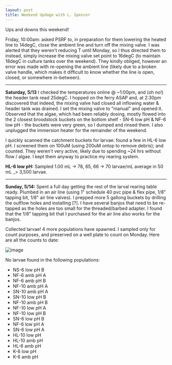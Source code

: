 ```yaml
---
layout: post
title: Weekend Updage with L. Spencer
---
```


Ups and downs this weekend! 

Friday, 10:00am: asked PSRF to, in preparation for them lowering the heated line to 14degC, close the ambient line and turn off the mixing valve. I was alerted that they weren't reducing T until Monday, so I thus directed them to instead, simply increase the mixing valve set point to 16degC (to maintain 18degC in culture tanks over the weekend).  They kindly obliged, however an error was made with re-opening the ambient line (likely due to a broken valve handle, which makes it difficult to know whether the line is open, closed, or somewhere in-between).  

---

**Saturday, 5/13** I checked the temperatures online @ ~1:00pm, and (oh no!) the header tank read 25degC.  I hopped on the ferry ASAP and, at 2:30pm discovered that indeed, the mixing valve had closed all inflowing water & header tank was drained.  I set the mixing valve to "manual" and opened it. Observed that the algae, which had been reliably dosing, mostly flowed into the 2 closest broodstock buckets on the bottom shelf - SN-6 low pH & NF-6 low pH - the buckets were very green, so I dumped and rinsed them. I also unplugged the immersion heater for the remainder of the weekend. 

I quickly scanned the catchment buckets for larvae: found a few in HL-6 low pH. I screened them on 100uM (using 200uM ontop to remove debris); and counted. They weren't very active, likely due to spending ~24 hrs without flow / algae. I kept them anyway to practice my rearing system. 

**HL-6 low pH:** Sampled 1.00 mL -> 78, 65, 66 -> 70 larvae/mL average in 50 mL _> 3,500 larvae. 

---

**Sunday, 5/14:** Spent a full day getting the rest of the larval rearing table ready. Plumbed in an air line (using 1" schedule 40 pvc pipe & flex pipe, 1/8" tapping bit, 1/8" air line valves). I prepped more 5 gallong buckets by drilling the outflow holes and installing [?].  I have several banjos that need to be re-tapped as the holes are too small for the threaded/barbed adapter.  I found that the 1/8" tapping bit that I purchased for the air line also works for the banjos. 

Collected larvae! 4 more populations have spawned. I sampled only for count purposes, and preserved on a well plate to count on Monday. Here are all the counts to date: 
 
 ![image](https://cloud.githubusercontent.com/assets/17264765/26081868/ae610b00-3981-11e7-8973-d6632c134257.png)

No larvae found in the following populations: 
  * NS-6 low pH B
  * NF-6 amb pH A
  * NF-6 amb pH B
  * NF-10 amb pH A
  * SN-10 amb pH A
  * SN-10 low pH B
  * NF-10 amb pH B
  * NF-10 low pH A
  * NF-10 low pH B
  * SN-6 low pH B
  * NF-6 low pH A
  * SN-6 low pH A
  * HL-10 low pH
  * HL-10 amb pH
  * HL-6 amb pH 
  * K-6 low pH 
  * K-6 amb pH


 

